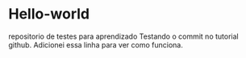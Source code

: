 # Hello-world
repositorio de testes para aprendizado
Testando o commit no tutorial github. Adicionei essa linha para ver como funciona.
